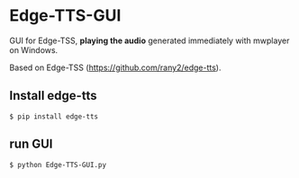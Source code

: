 # Edge-TTS-GUI
GUI for Edge-TSS, **playing the audio** generated immediately with mwplayer on Windows.

Based on Edge-TSS (https://github.com/rany2/edge-tts).

## Install edge-tts
```
$ pip install edge-tts
```

## run GUI
```
$ python Edge-TTS-GUI.py
```
